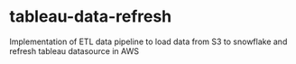 # tableau-data-refresh
Implementation of ETL data pipeline to load data from S3 to snowflake and refresh tableau datasource in AWS
